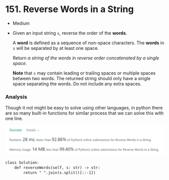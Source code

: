 # 151. Reverse Words in a String

* Medium
*   Given an input string `s`, reverse the order of the **words**.

    A **word** is defined as a sequence of non-space characters. The **words** in `s` will be separated by at least one space.

    Return _a string of the words in reverse order concatenated by a single space._

    **Note** that `s` may contain leading or trailing spaces or multiple spaces between two words. The returned string should only have a single space separating the words. Do not include any extra spaces.

    &#x20;

### Analysis&#x20;

Though it not might be easy to solve using other languages, in python there are so many built-in functions for similar process that we can solve this with one line.&#x20;

![](<../../.gitbook/assets/image (8) (1) (1).png>)

```
class Solution:
    def reverseWords(self, s: str) -> str:
        return " ".join(s.split()[::-1])
```
